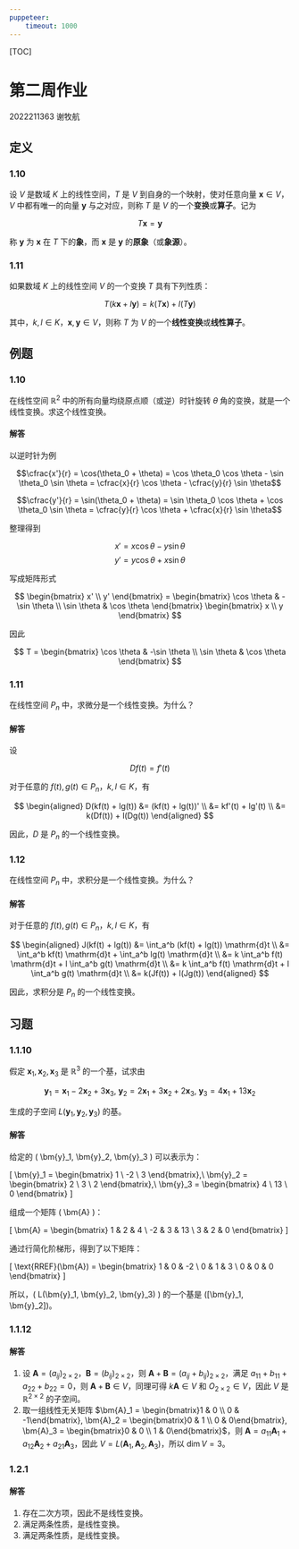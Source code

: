 ```yaml
---
puppeteer:
    timeout: 1000
---
```


[TOC]

# 第二周作业

2022211363 谢牧航

## 定义

### 1.10

设 $V$ 是数域 $K$ 上的线性空间，$T$ 是 $V$ 到自身的一个映射，使对任意向量 $\bm{x} \in V$，$V$ 中都有唯一的向量 $\bm{y}$ 与之对应，则称 $T$ 是 $V$ 的一个**变换**或**算子**。记为

$$T\bm{x} = \bm{y}$$

称 $\bm{y}$ 为 $\bm{x}$ 在 $T$ 下的**象**，而 $\bm{x}$ 是 $\bm{y}$ 的**原象**（或**象源**）。

### 1.11

如果数域 $K$ 上的线性空间 $V$ 的一个变换 $T$ 具有下列性质：

$$T(k\bm{x} + l\bm{y}) = k(T\bm{x}) + l(T\bm{y})$$

其中，$k, l \in K$，$\bm{x}, \bm{y} \in V$，则称 $T$ 为 $V$ 的一个**线性变换**或**线性算子**。

## 例题

### 1.10

在线性空间 $\mathbb{R} ^ 2$ 中的所有向量均绕原点顺（或逆）时针旋转 $\theta$ 角的变换，就是一个线性变换。求这个线性变换。

#### 解答

以逆时针为例

$$\cfrac{x'}{r} = \cos(\theta_0 + \theta) = \cos \theta_0 \cos \theta - \sin \theta_0 \sin \theta = \cfrac{x}{r} \cos \theta - \cfrac{y}{r} \sin \theta$$

$$\cfrac{y'}{r} = \sin(\theta_0 + \theta) = \sin \theta_0 \cos \theta + \cos \theta_0 \sin \theta = \cfrac{y}{r} \cos \theta + \cfrac{x}{r} \sin \theta$$

整理得到

$$x' = x \cos \theta - y \sin \theta$$
$$y' = y \cos \theta + x \sin \theta$$

写成矩阵形式

$$
\begin{bmatrix}
x' \\ 
y'
\end{bmatrix} = 
\begin{bmatrix}
\cos \theta & -\sin \theta \\
\sin \theta & \cos \theta
\end{bmatrix} 
\begin{bmatrix}
x \\
y
\end{bmatrix}
$$

因此

$$
T =
\begin{bmatrix}
\cos \theta & -\sin \theta \\
\sin \theta & \cos \theta
\end{bmatrix}
$$

### 1.11

在线性空间 $P_n$ 中，求微分是一个线性变换。为什么？

#### 解答

设

$$Df(t) = f'(t)$$

对于任意的 $f(t), g(t) \in P_n$，$k, l \in K$，有

$$
\begin{aligned}
D(kf(t) + lg(t)) &= (kf(t) + lg(t))' \\
&= kf'(t) + lg'(t) \\
&= k(Df(t)) + l(Dg(t))
\end{aligned}
$$

因此，$D$ 是 $P_n$ 的一个线性变换。

### 1.12

在线性空间 $P_n$ 中，求积分是一个线性变换。为什么？

#### 解答

对于任意的 $f(t), g(t) \in P_n$，$k, l \in K$，有

$$
\begin{aligned}
J(kf(t) + lg(t)) &= \int_a^b (kf(t) + lg(t)) \mathrm{d}t \\
&= \int_a^b kf(t) \mathrm{d}t + \int_a^b lg(t) \mathrm{d}t \\
&= k \int_a^b f(t) \mathrm{d}t + l \int_a^b g(t) \mathrm{d}t \\
&= k \int_a^b f(t) \mathrm{d}t + l \int_a^b g(t) \mathrm{d}t \\
&= k(Jf(t)) + l(Jg(t))
\end{aligned}
$$

因此，求积分是 $P_n$ 的一个线性变换。

## 习题

### 1.1.10

假定 $\bm{x}_1, \bm{x}_2, \bm{x}_3$ 是 $\mathbb{R} ^ 3$ 的一个基，试求由

$$\bm{y}_1 = \bm{x}_1 - 2\bm{x}_2 + 3\bm{x}_3,\ \bm{y}_2 = 2\bm{x}_1 + 3\bm{x}_2 + 2\bm{x}_3,\ \bm{y}_3 = 4\bm{x}_1 + 13\bm{x}_2$$

生成的子空间 $L(\bm{y}_1, \bm{y}_2, \bm{y}_3)$ 的基。

#### 解答

给定的 \( \bm{y}_1, \bm{y}_2, \bm{y}_3 \) 可以表示为：

\[
\bm{y}_1 = \begin{bmatrix} 1 \\ -2 \\ 3 \end{bmatrix},\ 
\bm{y}_2 = \begin{bmatrix} 2 \\ 3 \\ 2 \end{bmatrix},\ 
\bm{y}_3 = \begin{bmatrix} 4 \\ 13 \\ 0 \end{bmatrix}
\]

组成一个矩阵 \( \bm{A} \)：

\[
\bm{A} = \begin{bmatrix}
1 & 2 & 4 \\
-2 & 3 & 13 \\
3 & 2 & 0
\end{bmatrix}
\]

通过行简化阶梯形，得到了以下矩阵：

\[
\text{RREF}(\bm{A}) = \begin{bmatrix}
1 & 0 & -2 \\
0 & 1 & 3 \\
0 & 0 & 0
\end{bmatrix}
\]

所以，\( L(\bm{y}_1, \bm{y}_2, \bm{y}_3) \) 的一个基是 \([\bm{y}_1, \bm{y}_2]\)。

### 1.1.12

#### 解答

1. 设 $\bm{A} = (a_{ij})_{2\times2}$，$\bm{B} = (b_{ij})_{2\times2}$，则 $\bm{A} + \bm{B} = (a_{ij} + b_{ij})_{2\times2}$，满足 $a_{11} + b_{11} + a_{22} + b_{22} = 0$，则 $\bm{A} + \bm{B} \in V$，同理可得 $k\bm{A} \in V$ 和 $O_{2\times2} \in V$，因此 $V$ 是 $\mathbb{R} ^ {2\times2}$ 的子空间。
2. 取一组线性无关矩阵 $\bm{A}_1 = \begin{bmatrix}1 & 0 \\ 0 & -1\end{bmatrix}, \bm{A}_2 = \begin{bmatrix}0 & 1 \\ 0 & 0\end{bmatrix}, \bm{A}_3 = \begin{bmatrix}0 & 0 \\ 1 & 0\end{bmatrix}$，则 $\bm{A} = a_{11}\bm{A}_1 + a_{12}\bm{A}_2 + a_{21}\bm{A}_3$，因此 $V = L(\bm{A}_1, \bm{A}_2, \bm{A}_3)$，所以 $\dim V = 3$。

### 1.2.1

#### 解答

1. 存在二次方项，因此不是线性变换。
2. 满足两条性质，是线性变换。
3. 满足两条性质，是线性变换。